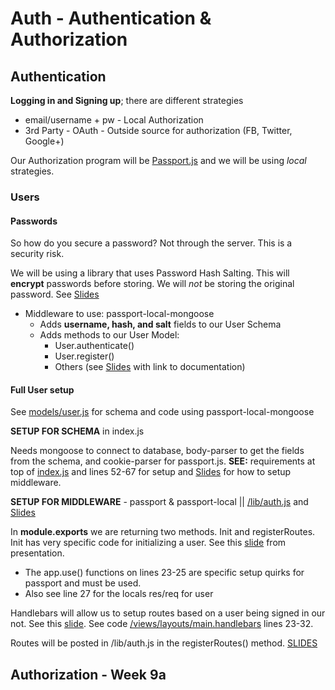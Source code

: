 # Auth - Authentication & Authorization
## Authentication
**Logging in and Signing up**; there are different strategies
* email/username + pw - Local Authorization
* 3rd Party - OAuth - Outside source for authorization (FB, Twitter, Google+)

Our Authorization program will be [Passport.js](http://pasportjs.org) and we will be using *local* strategies.

### Users
#### Passwords
So how do you secure a password? Not through the server. This is a security risk.

We will be using a library that uses Password Hash Salting. This will **encrypt** passwords before storing. We will *not* be storing the original password. See [Slides](https://docs.google.com/presentation/d/1vYs67CP7RVaqPIv2tcjcqzD8i0w6eSAuuWL2E2Zgyhs/edit#slide=id.g139635eed8_0_103)
* Middleware to use: passport-local-mongoose
  * Adds **username, hash, and salt** fields to our User Schema
  * Adds methods to our User Model:
    * User.authenticate()
    * User.register()
    * Others (see [Slides](https://docs.google.com/presentation/d/1vYs67CP7RVaqPIv2tcjcqzD8i0w6eSAuuWL2E2Zgyhs/edit#slide=id.g139635eed8_0_122) with link to documentation)

#### Full User setup
See [models/user.js](https://github.com/mechurat/week8b-authentication/blob/master/models/user.js) for schema and code using passport-local-mongoose

**SETUP FOR SCHEMA** in index.js

Needs mongoose to connect to database, body-parser to get the fields from the schema, and cookie-parser for passport.js. **SEE:** requirements at top of [index.js](https://github.com/mechurat/week8b-authentication/blob/master/index.js) and lines 52-67 for setup and [Slides](https://docs.google.com/presentation/d/1vYs67CP7RVaqPIv2tcjcqzD8i0w6eSAuuWL2E2Zgyhs/edit#slide=id.g139635eed8_0_216) for how to setup middleware.

**SETUP FOR MIDDLEWARE** - passport & passport-local || [/lib/auth.js](https://github.com/mechurat/week8b-authentication/blob/master/lib/auth.js) and [Slides](https://docs.google.com/presentation/d/1vYs67CP7RVaqPIv2tcjcqzD8i0w6eSAuuWL2E2Zgyhs/edit#slide=id.g139635eed8_0_246)

In **module.exports** we are returning two methods. Init and registerRoutes. Init has very specific code for initializing a user. See this [slide](https://docs.google.com/presentation/d/1vYs67CP7RVaqPIv2tcjcqzD8i0w6eSAuuWL2E2Zgyhs/edit#slide=id.g139635eed8_0_258) from presentation. 
* The app.use() functions on lines 23-25 are specific setup quirks for passport and must be used.
* Also see line 27 for the locals res/req for user

Handlebars will allow us to setup routes based on a user being signed in our not. See this [slide](https://docs.google.com/presentation/d/1vYs67CP7RVaqPIv2tcjcqzD8i0w6eSAuuWL2E2Zgyhs/edit#slide=id.g139635eed8_0_284). See code [/views/layouts/main.handlebars](https://github.com/mechurat/week8b-authentication/blob/master/views/view.handlebars) lines 23-32. 

Routes will be posted in /lib/auth.js in the registerRoutes() method. [SLIDES](https://docs.google.com/presentation/d/1vYs67CP7RVaqPIv2tcjcqzD8i0w6eSAuuWL2E2Zgyhs/edit#slide=id.g139635eed8_0_292)


## Authorization - Week 9a